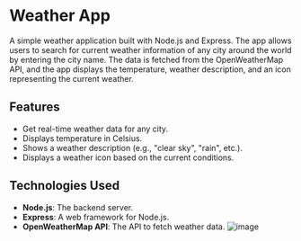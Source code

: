 
# Weather App

A simple weather application built with Node.js and Express. The app allows users to search for current weather information of any city around the world by entering the city name. The data is fetched from the OpenWeatherMap API, and the app displays the temperature, weather description, and an icon representing the current weather.

## Features
- Get real-time weather data for any city.
- Displays temperature in Celsius.
- Shows a weather description (e.g., "clear sky", "rain", etc.).
- Displays a weather icon based on the current conditions.

## Technologies Used
- **Node.js**: The backend server.
- **Express**: A web framework for Node.js.
- **OpenWeatherMap API**: The API to fetch weather data.
![image](https://github.com/user-attachments/assets/d9006d97-cbad-4d94-8d7a-8afb728d734d)
